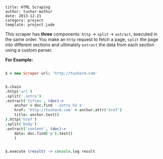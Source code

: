 ```metadata
title: HTML Scraping
author: tushar-mathur
date: 2013-12-21
category: project
template: project.jade
```
This scraper has **three** components: `http` → `split` → `extract`, executed in the same order. You make an `http` request to fetch a page, `split` the page into different sections and ultimately `extract` the data from each section using a custom parser.

**For Example:**

```coffeescript

$ = new Scraper url: 'http://tusharm.com'


$.chain
.http('url')
.split('.intro')
.extract('titles', (doc)->
	anchor = doc.find '.intro h2 a'
	href: 'http://tusharm.com' + anchor.attr('href')
	title: anchor.text()
).http('href')
.split('body')
.extract('content', (doc)->
	data: doc.find('p').text()
	)


$.execute (result) -> console.log result
```